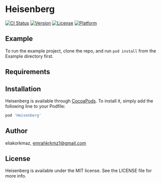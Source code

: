 # Heisenberg

[![CI Status](https://img.shields.io/travis/eliakorkmaz/Heisenberg.svg?style=flat)](https://travis-ci.org/eliakorkmaz/Heisenberg)
[![Version](https://img.shields.io/cocoapods/v/Heisenberg.svg?style=flat)](https://cocoapods.org/pods/Heisenberg)
[![License](https://img.shields.io/cocoapods/l/Heisenberg.svg?style=flat)](https://cocoapods.org/pods/Heisenberg)
[![Platform](https://img.shields.io/cocoapods/p/Heisenberg.svg?style=flat)](https://cocoapods.org/pods/Heisenberg)

## Example

To run the example project, clone the repo, and run `pod install` from the Example directory first.

## Requirements

## Installation

Heisenberg is available through [CocoaPods](https://cocoapods.org). To install
it, simply add the following line to your Podfile:

```ruby
pod 'Heisenberg'
```

## Author

eliakorkmaz, emrahkrkmz1@gmail.com

## License

Heisenberg is available under the MIT license. See the LICENSE file for more info.
